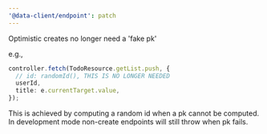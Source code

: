 ```yaml
---
'@data-client/endpoint': patch
---
```


Optimistic creates no longer need a 'fake pk'

e.g.,

```ts
controller.fetch(TodoResource.getList.push, {
  // id: randomId(), THIS IS NO LONGER NEEDED
  userId,
  title: e.currentTarget.value,
});
```

This is achieved by computing a random id when a pk cannot be
computed. In development mode non-create endpoints will
still throw when pk fails.
